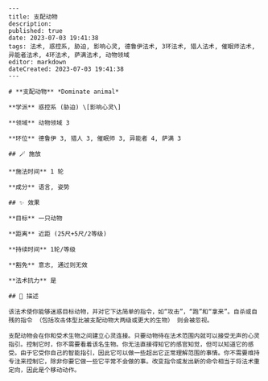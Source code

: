 
    ---
    title: 支配动物
    description: 
    published: true
    date: 2023-07-03 19:41:38
    tags: 法术, 惑控系, 胁迫, 影响心灵, 德鲁伊法术, 3环法术, 猎人法术, 催眠师法术, 异能者法术, 4环法术, 萨满法术, 动物领域
    editor: markdown
    dateCreated: 2023-07-03 19:41:38
    ---

    # **支配动物** *Dominate animal*

    **学派** 惑控系 (胁迫) \[影响心灵\] 

    **领域** 动物领域 3

    **环位** 德鲁伊 3, 猎人 3, 催眠师 3, 异能者 4, 萨满 3

    ## 🪄 施放

    **施法时间** 1 轮

    **成分** 语言, 姿势

    ## ✨ 效果 

    **目标** 一只动物 

    **距离** 近距 (25尺+5尺/2等级)  

    **持续时间** 1轮/等级 

    **豁免** 意志, 通过则无效

    **法术抗力** 是

    ## 📖 描述

    该法术使你能够迷惑目标动物，并对它下达简单的指令，如“攻击”，“跑”和“拿来”。自杀或自残的指令 （包括攻击体型比被支配动物大两级或更大的生物） 则会被忽视。

    支配动物会在你和受术生物之间建立心灵连接。只要动物待在法术范围内就可以接受无声的心灵指引。控制它时，你不需要看着该名生物。你无法直接得知它的感官知觉，但可以知道它的感受。由于它受你自己的智能指引，因此它可以做一些超出它正常理解范围的事情。你不需要维持专注来控制它，除非你要它做一些它平常不会做的事。改变指令或发出新的命令相当于将法术重定向，因此是个移动动作。
    